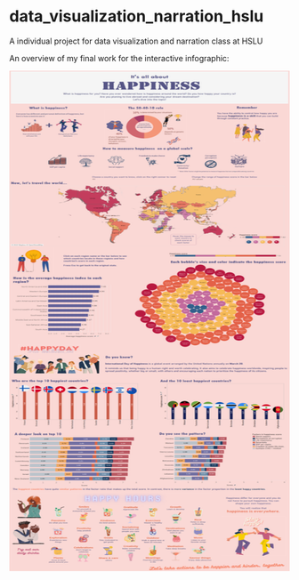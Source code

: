 # data_visualization_narration_hslu
A individual project for data visualization and narration class at HSLU 

An overview of my final work for the interactive infographic:


<img align="center" height="900" width="2500" alt="GIF" src="Final_QuyenDuong_DashboardImage.png" />
